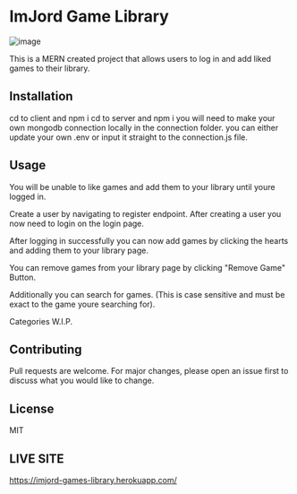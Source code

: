 # ImJord Game Library

![image](https://user-images.githubusercontent.com/82243498/187009890-fe415bf5-ee2e-40d8-b396-ffa03f706e1e.png)



This is a MERN created project that allows users to log in and add liked games to their library.

## Installation

cd to client and npm i cd to server and npm i you will need to make your own mongodb connection locally in the connection folder. you can either update your own .env or input it straight to the connection.js file.

## Usage

You will be unable to like games and add them to your library until youre logged in.

Create a user by navigating to register endpoint. After creating a user you now need to login on the login page.

After logging in successfully you can now add games by clicking the hearts and adding them to your library page.

You can remove games from your library page by clicking "Remove Game" Button.

Additionally you can search for games. (This is case sensitive and must be exact to the game youre searching for).

Categories W.I.P.

## Contributing

Pull requests are welcome. For major changes, please open an issue first to discuss what you would like to change.

## License

MIT

## LIVE SITE
https://imjord-games-library.herokuapp.com/
